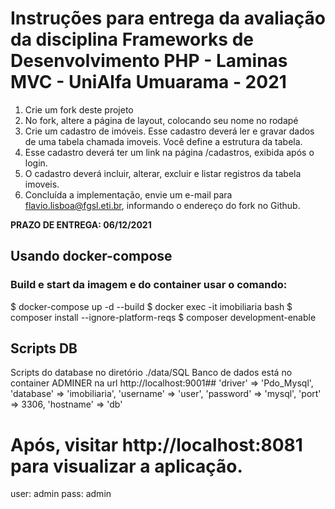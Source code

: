 # Instruções para entrega da avaliação da disciplina Frameworks de Desenvolvimento PHP - Laminas MVC - UniAlfa Umuarama - 2021

1. Crie um fork deste projeto
2. No fork, altere a página de layout, colocando seu nome no rodapé
3. Crie um cadastro de imóveis. Esse cadastro deverá ler e gravar dados de uma tabela chamada imoveis. Você define a estrutura da tabela.
4. Esse cadastro deverá ter um link na página /cadastros, exibida após o login.
5. O cadastro deverá incluir, alterar, excluir e listar registros da tabela imoveis.
6. Concluída a implementação, envie um e-mail para flavio.lisboa@fgsl.eti.br, informando o endereço do fork no Github.

**PRAZO DE ENTREGA: 06/12/2021**

## Usando docker-compose
### Build e start da imagem e do container usar o comando:

$ docker-compose up -d --build
$ docker exec -it  imobiliaria bash
$ composer install --ignore-platform-reqs
$ composer development-enable

## Scripts DB
Scripts do database no diretório ./data/SQL
Banco de dados está no container ADMINER na url http://localhost:9001##
'driver' => 'Pdo_Mysql', 'database' => 'imobiliaria', 'username' => 'user', 'password' => 'mysql', 'port' => 3306, 'hostname' => 'db'

# Após, visitar http://localhost:8081 para visualizar a aplicação.
user: admin
pass: admin